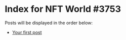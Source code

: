 # Index for NFT World #3753
Posts will be displayed in the order below:

- [Your first post](./001-first.md)

